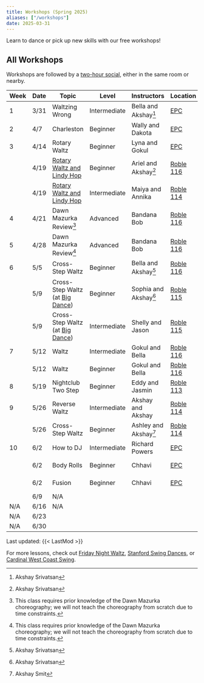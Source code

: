 ```yaml
---
title: Workshops (Spring 2025)
aliases: ["/workshops"]
date: 2025-03-31
---
```


Learn to dance or pick up new skills with our free workshops!

<!--more-->

## All Workshops

Workshops are followed by a [two-hour social](/events), either in the same room
or nearby.

| Week | Date | Topic                                       | Level        | Instructors           | Location           | Time       |
|------|------|---------------------------------------------|--------------|-----------------------|--------------------|------------|
| 1    | 3/31 | Waltzing Wrong                              | Intermediate | Bella and Akshay[^2]  | [EPC][epc]         | 7-8        |
| 2    | 4/7  | Charleston                                  | Beginner     | Wally and Dakota      | [EPC][epc]         | 7-8        |
| 3    | 4/14 | Rotary Waltz                                | Beginner     | Lyna and Gokul        | [EPC][epc]         | 7-8        |
|      | 4/19 | [Rotary Waltz and Lindy Hop][jazz]          | Beginner     | Ariel and Akshay[^2]  | [Roble 116][roble] | 5-7        |
|      | 4/19 | [Rotary Waltz and Lindy Hop][jazz]          | Intermediate | Maiya and Annika      | [Roble 114][roble] | 5-7        |
| 4    | 4/21 | Dawn Mazurka Review[^1]                     | Advanced     | Bandana Bob           | [Roble 116][roble] | 8-9:30     |
| 5    | 4/28 | Dawn Mazurka Review[^1]                     | Advanced     | Bandana Bob           | [Roble 116][roble] | 8-9:30     |
| 6    | 5/5  | Cross-Step Waltz                            | Beginner     | Bella and Akshay[^2]  | [Roble 116][roble] | 8-9:30     |
|      | 5/9  | Cross-Step Waltz (at [Big Dance][bigdance]) | Beginner     | Sophia and Akshay[^2] | [Roble 115][roble] | 8-9        |
|      | 5/9  | Cross-Step Waltz (at [Big Dance][bigdance]) | Intermediate | Shelly and Jason      | [Roble 115][roble] | 8-9        |
| 7    | 5/12 | Waltz                                       | Intermediate | Gokul and Bella       | [Roble 116][roble] | 8-9        |
|      | 5/12 | Waltz                                       | Beginner     | Gokul and Bella       | [Roble 116][roble] | 9-9:30     |
| 8    | 5/19 | Nightclub Two Step                          | Beginner     | Eddy and Jasmin       | [Roble 113][roble] | 9:30-10:30 |
| 9    | 5/26 | Reverse Waltz                               | Intermediate | Akshay and Akshay     | [Roble 114][roble] | 7:30-8:30  |
|      | 5/26 | Cross-Step Waltz                            | Beginner     | Ashley and Akshay[^3] | [Roble 114][roble] | 8:30-9:30  |
| 10   | 6/2  | How to DJ                                   | Intermediate | Richard Powers        | [EPC][epc]         | 7:00-7:45  |
|      | 6/2  | Body Rolls                                  | Beginner     | Chhavi                | [EPC][epc]         | 7:45-8:00  |
|      | 6/2  | Fusion                                      | Beginner     | Chhavi                | [EPC][epc]         | 8:00-9:00  |
|      | 6/9  | N/A                                         |              |                       |                    |            |
| N/A  | 6/16 | N/A                                         |              |                       |                    |            |
| N/A  | 6/23 |                                             |              |                       |                    |            |
| N/A  | 6/30 |                                             |              |                       |                    |            |

[^1]: This class requires prior knowledge of the Dawn Mazurka choreography; we
    will not teach the choreography from scratch due to time constraints.
[^2]: Akshay Srivatsan
[^3]: Akshay Smit

Last updated: {{< LastMod >}}

For more lessons, check out [Friday Night Waltz][fnw], [Stanford Swing
Dances][ssd], or [Cardinal West Coast Swing][wcs].

[epc]: /info/locations/#elliott-program-center
[roble]: /info/locations/#roble-gym
[gcc]: /info/locations/#graduate-community-center
[rains]: /info/locations/#rains-houses
[ssd]: https://swing.stanford.edu
[wcs]: https://www.facebook.com/cardinalswing/
[fnw]: http://fridaynightwaltz.com/
[vball]: https://vienneseball.stanford.edu
[evgr]: /info/locations/#escondido-village-graduate-residences

[jazz]: /posts/25spr-all-that-jazz
[bigdance]: https://bigdance.stanford.edu/

